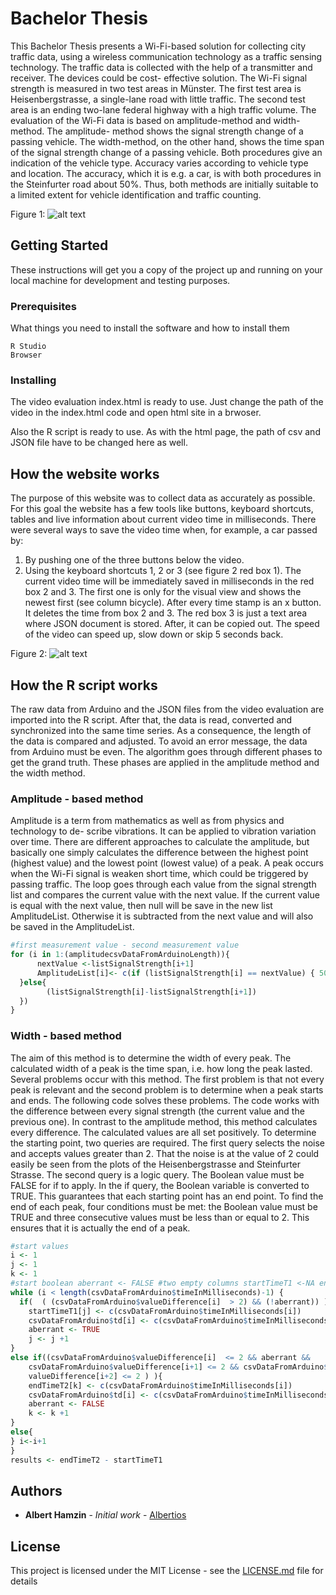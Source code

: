 # Bachelor Thesis

This Bachelor Thesis presents a Wi-Fi-based solution for collecting city traffic data, using a wireless communication technology as a traffic sensing technology. The traffic data is collected with the help of a transmitter and receiver. The devices could be cost- effective solution. The Wi-Fi signal strength is measured in two test areas in Münster. The first test area is Heisenbergstrasse, a single-lane road with little traffic. The second test area is an ending two-lane federal highway with a high traffic volume. The evaluation of the Wi-Fi data is based on amplitude-method and width-method. The amplitude- method shows the signal strength change of a passing vehicle. The width-method, on the other hand, shows the time span of the signal strength change of a passing vehicle. Both procedures give an indication of the vehicle type. Accuracy varies according to vehicle type and location. The accuracy, which it is e.g. a car, is with both procedures in the Steinfurter road about 50%. Thus, both methods are initially suitable to a limited extent for vehicle identification and traffic counting.


Figure 1: 
![alt text](https://github.com/Albertios/Bachelor-Thesis/blob/master/images/heisenbergstrasseConstruction.jpg?raw=true "Construction")

## Getting Started

These instructions will get you a copy of the project up and running on your local machine for development and testing purposes. 

### Prerequisites

What things you need to install the software and how to install them

```
R Studio
Browser
```

### Installing

The video evaluation index.html is ready to use. 
Just change the path of the video in the index.html code and open html site in a brwoser.

Also the R script is ready to use. As with the html page, the path of csv and JSON file have to be changed here as well.

## How the website works

The purpose of this website was to collect data as accurately as possible. For this goal
the website has a few tools like buttons, keyboard shortcuts, tables and live information about current video time in milliseconds. There were several ways to save the video time when, for example, a car passed by:
1. By pushing one of the three buttons below the video.
2. Using the keyboard shortcuts 1, 2 or 3 (see figure 2 red box 1).
The current video time will be immediately saved in milliseconds in the red box 2 and 3. The first one is only for the visual view and shows the newest first (see column bicycle). After every time stamp is an x button. It deletes the time from box 2 and 3. The red box 3 is just a text area where JSON document is stored. After, it can be copied out. The speed of the video can speed up, slow down or skip 5 seconds back.


Figure 2: 
![alt text]( https://github.com/Albertios/Bachelor-Thesis/blob/master/images/HeisenbergstrasseScreenshotWebApp.png?raw=true "Web App")


## How the R script works

The raw data from Arduino and the JSON files from the video evaluation are imported into the R script. After that, the data is read, converted and synchronized into the same time series. As a consequence, the length of the data is compared and adjusted. To avoid an error message, the data from Arduino must be even. The algorithm goes through different phases to get the grand truth. These phases are applied in the amplitude method and the width method.


### Amplitude - based method
Amplitude is a term from mathematics as well as from physics and technology to de- scribe vibrations. It can be applied to vibration variation over time. There are different approaches to calculate the amplitude, but basically one simply calculates the difference between the highest point (highest value) and the lowest point (lowest value) of a peak. A peak occurs when the Wi-Fi signal is weaken short time, which could be triggered by passing traffic.
The loop goes through each value from the signal strength list and compares the current value with the next value. If the current value is equal with the next value, then null will be save in the new list AmplitudeList. Otherwise it is subtracted from the next value and will also be saved in the AmplitudeList.
```R
#first measurement value - second measurement value
for (i in 1:(amplitudecsvDataFromArduinoLength)){
      nextValue <-listSignalStrength[i+1]
      AmplitudeList[i]<- c(if (listSignalStrength[i] == nextValue) { 50
  }else{
        (listSignalStrength[i]-listSignalStrength[i+1])
  })
}
```

### Width - based method

The aim of this method is to determine the width of every peak. The calculated width of a peak is the time span, i.e. how long the peak lasted. Several problems occur with this method. The first problem is that not every peak is relevant and the second problem is to determine when a peak starts and ends. The following code solves these problems. The code works with the difference between every signal strength (the current value and the previous one). In contrast to the amplitude method, this method calculates every difference. The calculated values are all set positively. To determine the starting point, two queries are required. The first query selects the noise and accepts values greater than 2. That the noise is at the value of 2 could easily be seen from the plots of the Heisenbergstrasse and Steinfurter Strasse. The second query is a logic query. The Boolean value must be FALSE for if to apply. In the if query, the Boolean variable is converted to TRUE. This guarantees that each starting point has an end point. To find the end of each peak, four conditions must be met: the Boolean value must be TRUE and three consecutive values must be less than or equal to 2. This ensures that it is actually the end of a peak.

```R
#start values
i <- 1
j <- 1
k <- 1
#start boolean aberrant <- FALSE #two empty columns startTimeT1 <-NA endTimeT2 <- NA
while (i < length(csvDataFromArduino$timeInMilliseconds)-1) {
  if(  ( (csvDataFromArduino$valueDifference[i]  > 2) && (!aberrant)) ){
    startTimeT1[j] <- c(csvDataFromArduino$timeInMilliseconds[i])
    csvDataFromArduino$td[i] <- c(csvDataFromArduino$timeInMilliseconds[i])
    aberrant <- TRUE
    j <- j +1
}
else if((csvDataFromArduino$valueDifference[i]  <= 2 && aberrant &&
    csvDataFromArduino$valueDifference[i+1] <= 2 && csvDataFromArduino$
    valueDifference[i+2] <= 2 ) ){
    endTimeT2[k] <- c(csvDataFromArduino$timeInMilliseconds[i])
    csvDataFromArduino$td[i] <- c(csvDataFromArduino$timeInMilliseconds[i])
    aberrant <- FALSE
    k <- k +1
}
else{
} i<-i+1
}
results <- endTimeT2 - startTimeT1

```


## Authors

* **Albert Hamzin** - *Initial work* - [Albertios](https://github.com/Albertios)


## License

This project is licensed under the MIT License - see the [LICENSE.md](https://github.com/Albertios/Bachelor-Thesis/blob/master/LICENSE) file for details
